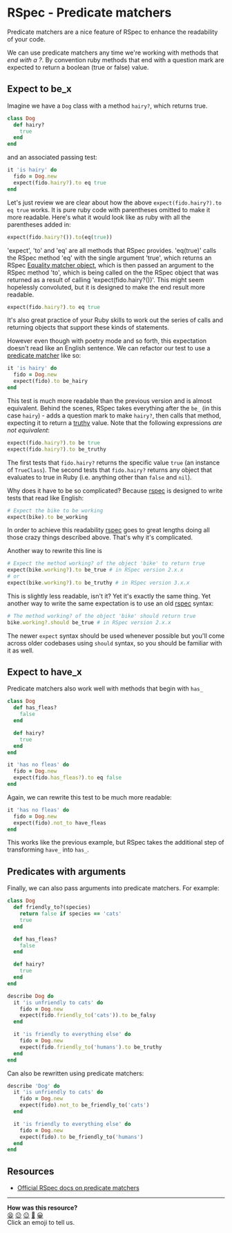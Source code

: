 # RSpec - Predicate matchers

Predicate matchers are a nice feature of RSpec to enhance the readability of your code.

We can use predicate matchers any time we're working with methods that *end with a ?*.  By convention ruby methods that end with a question mark are expected to return a boolean (true or false) value.

## Expect to be_x

Imagine we have a `Dog` class with a method `hairy?`, which returns true.

```ruby
class Dog
  def hairy?
    true
  end
end
```

and an associated passing test:

```ruby
it 'is hairy' do
  fido = Dog.new
  expect(fido.hairy?).to eq true
end
```

Let's just review we are clear about how the above `expect(fido.hairy?).to eq true` works.  It is pure ruby code with parentheses omitted to make it more readable.  Here's what it would look like as ruby with all the parentheses added in:

```ruby
expect(fido.hairy?()).to(eq(true))
```

'expect', 'to' and 'eq' are all methods that RSpec provides.  'eq(true)' calls the RSpec method 'eq' with the single argument 'true', which returns an RSpec [Equality matcher object](http://www.relishapp.com/rspec/rspec-expectations/docs/built-in-matchers/equality-matchers), which is then passed an argument to the RSpec method 'to', which is being called on the the RSpec object that was returned as a result of calling 'expect(fido.hairy?())'.  This might seem hopelessly convoluted, but it is designed to make the end result more readable.

```ruby
expect(fido.hairy?).to eq true
```

It's also great practice of your Ruby skills to work out the series of calls and returning objects that support these kinds of statements.

However even though with poetry mode and so forth, this expectation doesn't read like an English sentence. We can refactor our test to use a [predicate matcher](http://www.relishapp.com/rspec/rspec-expectations/docs/built-in-matchers/predicate-matchers) like so:

```ruby
it 'is hairy' do
  fido = Dog.new
  expect(fido).to be_hairy
end
```

This test is much more readable than the previous version and is almost equivalent. Behind the scenes, RSpec takes everything after the `be_` (in this case `hairy`) - adds a question mark to make `hairy?`, then calls that method, expecting it to return a [truthy](https://github.com/makersacademy/course/blob/master/pills/boolean.md) value.  Note that the following expressions *are not equivalent*:
```ruby
expect(fido.hairy?).to be true
expect(fido.hairy?).to be_truthy
```
The first tests that `fido.hairy?` returns the specific value `true` (an instance of `TrueClass`).  The second tests that `fido.hairy?` returns any object that evaluates to true in Ruby (i.e. anything other than `false` and `nil`).

Why does it have to be so complicated? Because [rspec](http://rspec.info) is designed to write tests that read like English:

````ruby
# Expect the bike to be working
expect(bike).to be_working
````

In order to achieve this readability [rspec](http://rspec.info) goes to great lengths doing all those crazy things described above. That's why it's complicated.

Another way to rewrite this line is

```ruby
# Expect the method working? of the object 'bike' to return true
expect(bike.working?).to be_true # in RSpec version 2.x.x
# or
expect(bike.working?).to be_truthy # in RSpec version 3.x.x
````

This is slightly less readable, isn't it? Yet it's exactly the same thing. Yet another way to write the same expectation is to use an old [rspec](http://rspec.info) syntax:

````ruby
# The method working? of the object 'bike' should return true
bike.working?.should be_true # in RSpec version 2.x.x
````

The newer `expect` syntax should be used whenever possible but you'll come across older codebases using `should` syntax, so you should be familiar with it as well.


## Expect to have_x

Predicate matchers also work well with methods that begin with `has_`

```ruby
class Dog
  def has_fleas?
    false
  end

  def hairy?
    true
  end
end
```

```ruby
it 'has no fleas' do
  fido = Dog.new
  expect(fido.has_fleas?).to eq false
end
```

Again, we can rewrite this test to be much more readable:

```ruby
it 'has no fleas' do
  fido = Dog.new
  expect(fido).not_to have_fleas
end
```

This works like the previous example, but RSpec takes the additional step of transforming `have_` into `has_`.

## Predicates with arguments

Finally, we can also pass arguments into predicate matchers. For example:

```ruby
class Dog
  def friendly_to?(species)
    return false if species == 'cats'
    true
  end

  def has_fleas?
    false
  end

  def hairy?
    true
  end
end
```

```ruby
describe Dog do
  it 'is unfriendly to cats' do
    fido = Dog.new
    expect(fido.friendly_to('cats')).to be_falsy
  end

  it 'is friendly to everything else' do
    fido = Dog.new
    expect(fido.friendly_to('humans').to be_truthy
  end
end
```

Can also be rewritten using predicate matchers:

```ruby
describe 'Dog' do
  it 'is unfriendly to cats' do
    fido = Dog.new
    expect(fido).not_to be_friendly_to('cats')
  end

  it 'is friendly to everything else' do
    fido = Dog.new
    expect(fido).to be_friendly_to('humans')
  end
end
```

## Resources

- [Official RSpec docs on predicate matchers](https://www.relishapp.com/rspec/rspec-expectations/docs/built-in-matchers/predicate-matchers)

<!-- BEGIN GENERATED SECTION DO NOT EDIT -->

---

**How was this resource?**  
[😫](https://airtable.com/shrUJ3t7KLMqVRFKR?prefill_Repository=course&prefill_File=pills/rspec_predicate.md&prefill_Sentiment=😫) [😕](https://airtable.com/shrUJ3t7KLMqVRFKR?prefill_Repository=course&prefill_File=pills/rspec_predicate.md&prefill_Sentiment=😕) [😐](https://airtable.com/shrUJ3t7KLMqVRFKR?prefill_Repository=course&prefill_File=pills/rspec_predicate.md&prefill_Sentiment=😐) [🙂](https://airtable.com/shrUJ3t7KLMqVRFKR?prefill_Repository=course&prefill_File=pills/rspec_predicate.md&prefill_Sentiment=🙂) [😀](https://airtable.com/shrUJ3t7KLMqVRFKR?prefill_Repository=course&prefill_File=pills/rspec_predicate.md&prefill_Sentiment=😀)  
Click an emoji to tell us.

<!-- END GENERATED SECTION DO NOT EDIT -->
